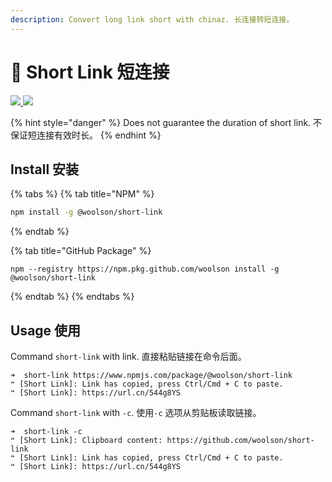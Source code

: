 ```yaml
---
description: Convert long link short with chinaz. 长连接转短连接。
---
```


# 🦎 Short Link 短连接

 [![](https://woolson.cn/npmer/npm/version/7454c65c-2678-4ea4-9192-54d46e449fa7?name=@woolson/short-link) ![](https://woolson.gitee.io/npmer-badge/Make%20with-ffffff-fb5656--heart-ee401f-right-ffffff-ededed-square-flat-plain.svg)](https://github.com/woolson/short-link)

{% hint style="danger" %}
Does not guarantee the duration of short link. 不保证短连接有效时长。
{% endhint %}

## Install 安装

{% tabs %}
{% tab title="NPM" %}
```bash
npm install -g @woolson/short-link
```
{% endtab %}

{% tab title="GitHub Package" %}
```text
npm --registry https://npm.pkg.github.com/woolson install -g @woolson/short-link
```
{% endtab %}
{% endtabs %}

## Usage 使用

Command `short-link` with link. 直接粘贴链接在命令后面。

```text
➜  short-link https://www.npmjs.com/package/@woolson/short-link
❝ [Short Link]: Link has copied, press Ctrl/Cmd + C to paste.
❝ [Short Link]: https://url.cn/544g8YS
```

Command `short-link` with `-c`. 使用`-c` 选项从剪贴板读取链接。

```text
➜  short-link -c 
❝ [Short Link]: Clipboard content: https://github.com/woolson/short-link
❝ [Short Link]: Link has copied, press Ctrl/Cmd + C to paste.
❝ [Short Link]: https://url.cn/544g8YS
```



